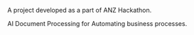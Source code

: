 A project developed as a part of ANZ Hackathon.

AI Document Processing for Automating business processes. 
